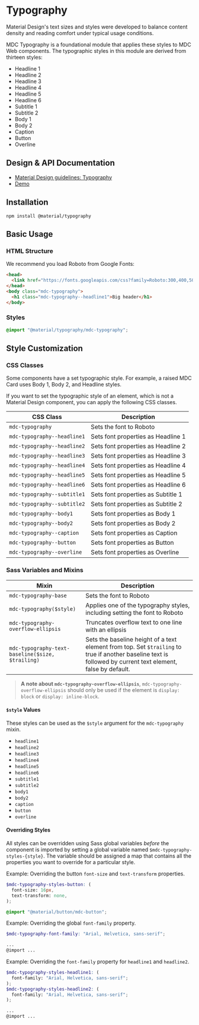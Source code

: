 <!--docs:
title: "Typography"
layout: detail
section: components
excerpt: "Typographic scale that handles a set of type sizes"
iconId: typography
path: /catalog/typography/
-->

# Typography

Material Design's text sizes and styles were developed to balance content density and reading comfort under typical usage conditions.

MDC Typography is a foundational module that applies these styles to MDC Web components. The typographic styles in this module are derived from thirteen styles:

* Headline 1
* Headline 2
* Headline 3
* Headline 4
* Headline 5
* Headline 6
* Subtitle 1
* Subtitle 2
* Body 1
* Body 2
* Caption
* Button
* Overline

## Design & API Documentation

<ul class="icon-list">
  <li class="icon-list-item icon-list-item--spec">
    <a href="https://material.io/go/design-typography">Material Design guidelines: Typography</a>
  </li>
  <li class="icon-list-item icon-list-item--link">
    <a href="https://material-components.github.io/material-components-web-catalog/#/component/typography">Demo</a>
  </li>
</ul>

## Installation

```
npm install @material/typography
```

## Basic Usage

### HTML Structure

We recommend you load Roboto from Google Fonts:

```html
<head>
  <link href="https://fonts.googleapis.com/css?family=Roboto:300,400,500" rel="stylesheet">
</head>
<body class="mdc-typography">
  <h1 class="mdc-typography--headline1">Big header</h1>
</body>
```

### Styles

```css
@import "@material/typography/mdc-typography";
```

## Style Customization

### CSS Classes

Some components have a set typographic style. For example, a raised MDC Card uses Body 1, Body 2, and Headline styles.

If you want to set the typographic style of an element, which is not a Material Design component, you can apply the following CSS classes.

CSS Class | Description
--- | ---
`mdc-typography` | Sets the font to Roboto
`mdc-typography--headline1` | Sets font properties as Headline 1
`mdc-typography--headline2` | Sets font properties as Headline 2
`mdc-typography--headline3` | Sets font properties as Headline 3
`mdc-typography--headline4` | Sets font properties as Headline 4
`mdc-typography--headline5` | Sets font properties as Headline 5
`mdc-typography--headline6` | Sets font properties as Headline 6
`mdc-typography--subtitle1` | Sets font properties as Subtitle 1
`mdc-typography--subtitle2` | Sets font properties as Subtitle 2
`mdc-typography--body1` | Sets font properties as Body 1
`mdc-typography--body2` | Sets font properties as Body 2
`mdc-typography--caption` | Sets font properties as Caption
`mdc-typography--button` | Sets font properties as Button
`mdc-typography--overline` | Sets font properties as Overline

### Sass Variables and Mixins

Mixin | Description
--- | ---
`mdc-typography-base` | Sets the font to Roboto
`mdc-typography($style)` | Applies one of the typography styles, including setting the font to Roboto
`mdc-typography-overflow-ellipsis` | Truncates overflow text to one line with an ellipsis
`mdc-typography-text-baseline($size, $trailing)` | Sets the baseline height of a text element from top. Set `$trailing` to true if another baseline text is followed by current text element, false by default.

> **A note about `mdc-typography-overflow-ellipsis`**, `mdc-typography-overflow-ellipsis` should only be used if the element is `display: block` or `display: inline-block`.

#### `$style` Values

These styles can be used as the `$style` argument for the `mdc-typography` mixin.

* `headline1`
* `headline2`
* `headline3`
* `headline4`
* `headline5`
* `headline6`
* `subtitle1`
* `subtitle2`
* `body1`
* `body2`
* `caption`
* `button`
* `overline`

#### Overriding Styles

All styles can be overridden using Sass global variables _before_ the component is imported by setting a global 
variable named `$mdc-typography-styles-{style}`. The variable should be assigned a map that contains all the properties
you want to override for a particular style.

Example: Overriding the button `font-size` and `text-transform` properties.

```scss
$mdc-typography-styles-button: (
  font-size: 16px,
  text-transform: none,
);

@import "@material/button/mdc-button";
```

Example: Overriding the global `font-family` property. 
```scss
$mdc-typography-font-family: "Arial, Helvetica, sans-serif";

...
@import ...
```

Example: Overriding the `font-family` property for `headline1` and `headline2`.
```scss
$mdc-typography-styles-headline1: (
  font-family: "Arial, Helvetica, sans-serif";
);
$mdc-typography-styles-headline2: (
  font-family: "Arial, Helvetica, sans-serif";
);

...
@import ...
```
